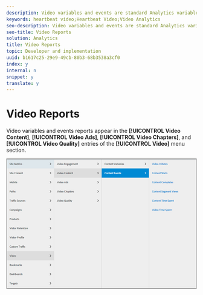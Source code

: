 ```yaml
---
description: Video variables and events are standard Analytics variables that can be reported directly and added to other Analytics reports.
keywords: heartbeat video;Heartbeat Video;Video Analytics
seo-description: Video variables and events are standard Analytics variables that can be reported directly and added to other Analytics reports.
seo-title: Video Reports
solution: Analytics
title: Video Reports
topic: Developer and implementation
uuid: b1617c25-29e9-49cb-80b3-68b3538a3cf0
index: y
internal: n
snippet: y
translate: y
---
```


# Video Reports

Video variables and events reports appear in the **[!UICONTROL  Video Content]**, **[!UICONTROL  Video Ads]**, **[!UICONTROL  Video Chapters]**, and **[!UICONTROL  Video Quality]** entries of the **[!UICONTROL  Video]** menu section. 

![](assets/video-variable-reports.png) 
